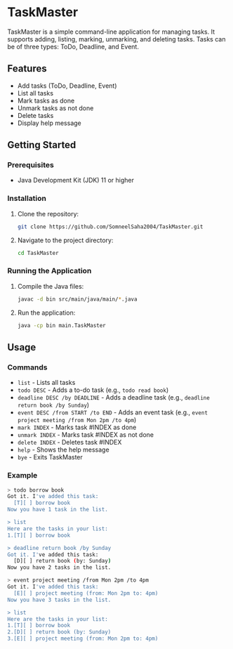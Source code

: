 # TaskMaster

TaskMaster is a simple command-line application for managing tasks. It supports adding, listing, marking, unmarking, and deleting tasks. Tasks can be of three types: ToDo, Deadline, and Event.

## Features

- Add tasks (ToDo, Deadline, Event)
- List all tasks
- Mark tasks as done
- Unmark tasks as not done
- Delete tasks
- Display help message

## Getting Started

### Prerequisites

- Java Development Kit (JDK) 11 or higher

### Installation

1. Clone the repository:
    ```sh
    git clone https://github.com/SomneelSaha2004/TaskMaster.git
    ```
2. Navigate to the project directory:
    ```sh
    cd TaskMaster
    ```

### Running the Application

1. Compile the Java files:
    ```sh
    javac -d bin src/main/java/main/*.java
    ```
2. Run the application:
    ```sh
    java -cp bin main.TaskMaster
    ```

## Usage

### Commands

- `list` - Lists all tasks
- `todo DESC` - Adds a to-do task (e.g., `todo read book`)
- `deadline DESC /by DEADLINE` - Adds a deadline task (e.g., `deadline return book /by Sunday`)
- `event DESC /from START /to END` - Adds an event task (e.g., `event project meeting /from Mon 2pm /to 4pm`)
- `mark INDEX` - Marks task #INDEX as done
- `unmark INDEX` - Marks task #INDEX as not done
- `delete INDEX` - Deletes task #INDEX
- `help` - Shows the help message
- `bye` - Exits TaskMaster

### Example

```sh
> todo borrow book
Got it. I've added this task:
  [T][ ] borrow book
Now you have 1 task in the list.

> list
Here are the tasks in your list:
1.[T][ ] borrow book

> deadline return book /by Sunday
Got it. I've added this task:
  [D][ ] return book (by: Sunday)
Now you have 2 tasks in the list.

> event project meeting /from Mon 2pm /to 4pm
Got it. I've added this task:
  [E][ ] project meeting (from: Mon 2pm to: 4pm)
Now you have 3 tasks in the list.

> list
Here are the tasks in your list:
1.[T][ ] borrow book
2.[D][ ] return book (by: Sunday)
3.[E][ ] project meeting (from: Mon 2pm to: 4pm)



